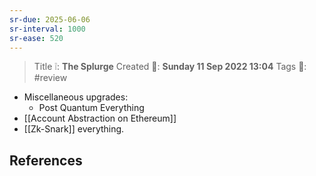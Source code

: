 ```yaml
---
sr-due: 2025-06-06
sr-interval: 1000
sr-ease: 520
---
```


> Title ❕: **The Splurge**
> Created 📅: **Sunday 11 Sep 2022 13:04**
  Tags 📎: #review

- Miscellaneous upgrades:
	- Post Quantum Everything
- [[Account Abstraction on Ethereum]]
- [[Zk-Snark]] everything.



## References 